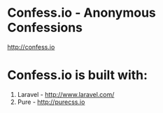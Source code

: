 Confess.io - Anonymous Confessions
==

http://confess.io

Confess.io is built with:
==

1. Laravel - http://www.laravel.com/
2. Pure - http://purecss.io
